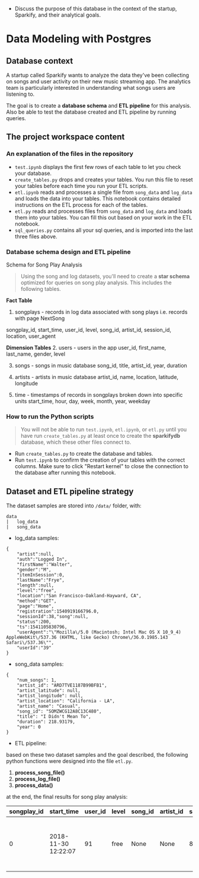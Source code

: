 - Discuss the purpose of this database in the context of the startup, Sparkify, and their analytical goals.

# Data Modeling with Postgres

## Database context

A startup called Sparkify wants to analyze the data they've been collecting on songs and user activity on their new music streaming app. The analytics team is particularly interested in understanding what songs users are listening to.

The goal is to create a **database schema** and **ETL pipeline** for this analysis. Also be able to test the database created and ETL pipeline by running queries.


## The project workspace content

### An explanation of the files in the repository

- `test.ipynb` displays the first few rows of each table to let you check your database.
- `create_tables.py` drops and creates your tables. You run this file to reset your tables before each time you run your ETL scripts.
- `etl.ipynb` reads and processes a single file from `song_data` and `log_data` and loads the data into your tables. This notebook contains detailed instructions on the ETL process for each of the tables.
- `etl.py` reads and processes files from `song_data` and `log_data` and loads them into your tables. You can fill this out based on your work in the ETL notebook.
- `sql_queries.py` contains all your sql queries, and is imported into the last three files above.

### Database schema design and ETL pipeline

Schema for Song Play Analysis
> Using the song and log datasets, you'll need to create a **star schema** optimized for queries on song play analysis. This includes the following tables.

**Fact Table**
1. songplays - records in log data associated with song plays i.e. records with page NextSong

songplay_id, start_time, user_id, level, song_id, artist_id, session_id, location, user_agent

**Dimension Tables**
2. users - users in the app
user_id, first_name, last_name, gender, level

3. songs - songs in music database
song_id, title, artist_id, year, duration

4. artists - artists in music database
artist_id, name, location, latitude, longitude

5. time - timestamps of records in songplays broken down into specific units
start_time, hour, day, week, month, year, weekday

### How to run the Python scripts

> You will not be able to run `test.ipynb`, `etl.ipynb`, or `etl.py` until you have run `create_tables.py` at least once to create the **sparkifydb** database, which these other files connect to.

- Run `create_tables.py` to create the database and tables.
- Run `test.ipynb` to confirm the creation of your tables with the correct columns. Make sure to click "Restart kernel" to close the connection to the database after running this notebook.


## Dataset and ETL pipeline strategy

The dataset samples are stored into `/data/` folder, with:

```
data
|   log_data
|   song_data
```

- log_data samples:

```
{
    "artist":null,
    "auth":"Logged In",
    "firstName":"Walter",
    "gender":"M",
    "itemInSession":0,
    "lastName":"Frye",
    "length":null,
    "level":"free",
    "location":"San Francisco-Oakland-Hayward, CA",
    "method":"GET",
    "page":"Home",
    "registration":1540919166796.0,
    "sessionId":38,"song":null,
    "status":200,
    "ts":1541105830796,
    "userAgent":"\"Mozilla\/5.0 (Macintosh; Intel Mac OS X 10_9_4) AppleWebKit\/537.36 (KHTML, like Gecko) Chrome\/36.0.1985.143 Safari\/537.36\"",
    "userId":"39"
}
```

- song_data samples:

```
{
    "num_songs": 1,
    "artist_id": "ARD7TVE1187B99BFB1",
    "artist_latitude": null,
    "artist_longitude": null,
    "artist_location": "California - LA",
    "artist_name": "Casual",
    "song_id": "SOMZWCG12A8C13C480",
    "title": "I Didn't Mean To",
    "duration": 218.93179,
    "year": 0
}

```


- ETL pipeline:

based on these two dataset samples and the goal described, the following python functions were designed into the file `etl.py`.

1. **process_song_file()**
2. **process_log_file()**
3. **process_data()**


at the end, the final results for song play analysis:


| songplay_id | start_time          | user_id | level | song_id | artist_id | session_id | location                        | user_agent                                                              |
| ----------- | ------------------- | ------- | ----- | ------- | --------- | ---------- | ------------------------------- | ----------------------------------------------------------------------- |
| 0           | 2018-11-30 12:22:07 | 91      | free  | None    | None      | 829        | Dallas-Fort Worth-Arlington, TX | Mozilla/5.0 (compatible; MSIE 10.0; Windows NT 6.2; WOW64; Trident/6.0) |
